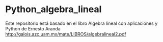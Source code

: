 # Python_algebra_lineal

Este repositorio está basado en el libro Algebra lineal con aplicaciones y Python de Ernesto Aranda
http://galois.azc.uam.mx/mate/LIBROS/algebralineal2.pdf

